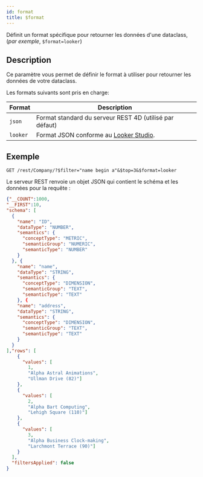 ```yaml
---
id: format
title: $format
---
```


Définit un format spécifique pour retourner les données d'une dataclass, (_par exemple_, `$format=looker`)

## Description

Ce paramètre vous permet de définir le format à utiliser pour retourner les données de votre dataclass.

Les formats suivants sont pris en charge:

| Format   | Description                                                                                |
| -------- | ------------------------------------------------------------------------------------------ |
| `json`   | Format standard du serveur REST 4D (utilisé par défaut)                 |
| `looker` | Format JSON conforme au [Looker Studio](https://lookerstudio.google.com/). |

## Exemple

`GET /rest/Company/?$filter="name begin a"&$top=3&$format=looker`

Le serveur REST renvoie un objet JSON qui contient le schéma et les données pour la requête :

```json
{"__COUNT":1000,
"__FIRST":10,
"schema": [
  {
    "name": "ID",
    "dataType": "NUMBER",
    "semantics": {
      "conceptType": "METRIC",
      "semanticGroup": "NUMERIC",
      "semanticType": "NUMBER"
    }
  }, {
    "name": "name",
    "dataType": "STRING",
    "semantics": {
      "conceptType": "DIMENSION",
      "semanticGroup": "TEXT",
      "semanticType": "TEXT"
    }, {
    "name": "address",
    "dataType": "STRING",
    "semantics": {
      "conceptType": "DIMENSION",
      "semanticGroup": "TEXT",
      "semanticType": "TEXT"
    }
  }
],"rows": [
    {
      "values": [ 
      	1,
      	"Alpha Astral Animations",
        "Ullman Drive (82)"]
    },
    {
      "values": [ 
      	2,
      	"Alpha Bart Computing",
        "Lehigh Square (110)"]
    },
    {
      "values": [ 
      	3,
      	"Alpha Business Clock-making",
        "Larchmont Terrace (90)"]
    }
  ],
  "filtersApplied": false
}
```
